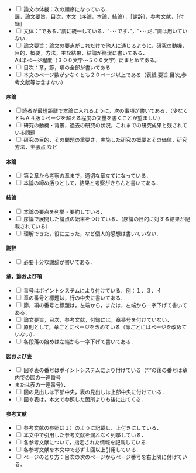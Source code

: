 <ul>
<li><input type="checkbox"> 論文の体裁：次の順序になっている．<br>扉，論文要旨，目次，本文（序論，本論，結論），［謝辞］，参考文献，［付録］
</li>
<li><input type="checkbox"> 文体：“である．”調に統一している．“･･･です．”，“･･･だ．”調は用いていない． 
</li>
<li><input type="checkbox"> 論文要旨：論文の要点がこれだけで他人に通じるように，研究の動機，目的，概要，方法，主な結果，結論が簡潔に書いてある．<br>A4半ページ程度（３００文字～５００文字）にまとめてある。
</li>
<li><input type="checkbox"> 目次：章，節，項の全部が書いてある 
</li>
<li><input type="checkbox"> 本文のページ数が少なくとも２０ページ以上である（表紙,要旨,目次,参考文献等は含まない） 
</li>
</ul>

<h4> 序論 </h4> 
<ul>
<li><input type="checkbox">読者が最短距離で本論に入れるように，次の事項が書いてある．（少なくともＡ４版１ページを超える程度の文量を書くことが望ましい） 
</li>
<li><input type="checkbox"> 研究の動機・背景，過去の研究の状況，これまでの研究成果と残されている問題 
</li>
<li><input type="checkbox"> 研究の目的，その問題の重要さ，実施した研究の概要とその価値，研究方法，主張点 など 
</li>
</ul>

<h4>本論</h4> 
<ul>
<li><input type="checkbox"> 第２章から考察の章まで，適切な章立てになっている． 
</li>
<li><input type="checkbox"> 本論の締め括りとして，結果と考察がきちんと書いてある． 
</li>
</ul>

<h4>結論</h4>
<ul>
<li><input type="checkbox"> 本論の要点を列挙・要約している． 
</li>
<li><input type="checkbox"> 序論で展開した論点の始末をつけている．（序論の目的に対する結果が記載されている） 
</li>
<li><input type="checkbox"> 理解できた，役に立った，など個人的感想は書いていない． 
</li>
</ul>

<h4>謝辞</h4> 
<ul>
<li><input type="checkbox"> 必要十分な謝辞が書いてある． 
</li>
</ul>

<h4>章，節および項</h4>
<ul>
<li><input type="checkbox"> 番号はポイントシステムにより付けている．例：１．３．４ 
</li>
<li><input type="checkbox"> 章の番号と標題は，行の中央に書いてある． 
</li>
<li><input type="checkbox"> 節，項の番号と標題は，左端から，または，左端から一字下げて書いてある． 
</li>
<li><input type="checkbox"> 論文要旨，目次，参考文献，付録には，章番号を付けていない． 
</li>
<li><input type="checkbox"> 原則として，章ごとにページを改めている（節ごとにはページを改めていない）． 
</li>
<li><input type="checkbox"> 各段落の始めは左端から一字下げて書いてある． 
</li>
</ul>

<h4>図および表</h4>
<ul>
<li><input type="checkbox"> 図や表の番号はポイントシステムにより付けている（“.”の後の番号は章内での図の一連番号
</li>
<li>または表の一連番号）． 
</li>
<li><input type="checkbox"> 図の見出しは下部中央，表の見出しは上部中央に付けている． 
</li>
<li><input type="checkbox"> 図や表は，本文で参照した箇所よりも後に出てくる． 
</li>
</ul>

<h4>参考文献</h4>
<ul>
<li><input type="checkbox"> 参考文献の参照は１）のように記載し、上付きにしている． 
</li>
<li><input type="checkbox"> 本文中で引用した参考文献を漏れなく列挙している． 
</li>
<li><input type="checkbox"> 各参考文献について，指定された情報を記載している． 
</li>
<li><input type="checkbox"> 各参考文献を本文中で必ず１回以上引用している． 
</li>
<li><input type="checkbox"> ページのとり方：目次の次のページからページ番号を右上隅に付けている． 
</li>
</ul>